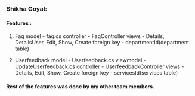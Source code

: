 <h3>Shikha Goyal:</h3>
<h4>Features :</h4>

1. Faq 
   model - faq.cs
   controller - FaqController
   views - Details, DetailsUser, Edit, Show, Create
   foreign key - departmentId(department table)
   
2. Userfeedback 
   model - Userfeedback.cs
   viewmodel - UpdateUserfeedback.cs
   controller - UserfeedbackController
   views - Details, Edit, Show, Create
   foreign key - servicesId(services table)
   
<h4>Rest of the features was done by my other team members.</h4>

 
